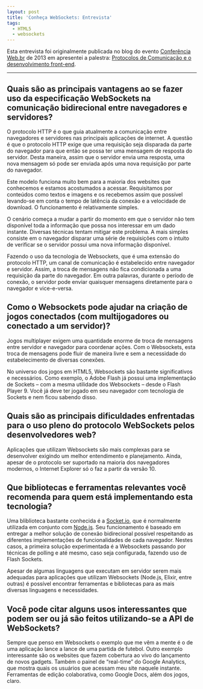 ```yaml
---
layout: post
title: 'Conheça WebSockets: Entrevista'
tags:
  - HTML5
  - websockets
---
```


Esta entrevista foi originalmente publicada no blog do evento [Conferência Web.br](http://conferenciaweb.w3c.br) de 2013 em apresentei a palestra: [Protocolos de Comunicação e o desenvolvimento front-end](https://speakerdeck.com/jcemer/protocolos-de-comunicacao).

-----------

## Quais são as principais vantagens ao se fazer uso da especificação WebSockets na comunicação bidirecional entre navegadores e servidores?

O protocolo HTTP é o que guia atualmente a comunicação entre navegadores e servidores nas principais aplicações de internet. A questão é que o protocolo HTTP exige que uma requisição seja disparada da parte do navegador para que então se possa ter uma mensagem de resposta do servidor. Desta maneira, assim que o servidor envia uma resposta, uma nova mensagem só pode ser enviada após uma nova requisição por parte do navegador.

Este modelo funciona muito bem para a maioria dos websites que conhecemos e estamos acostumados a acessar. Requisitamos por conteúdos como textos e imagens e os recebemos assim que possível levando-se em conta o tempo de latência da conexão e a velocidade de download. O funcionamento é relativamente simples.

O cenário começa a mudar a partir do momento em que o servidor não tem disponível toda a informação que possa nos interessar em um dado instante. Diversas técnicas tentam mitigar este problema. A mais simples consiste em o navegador disparar uma série de requisições com o intuito de verificar se o servidor possui uma nova informação disponível.

Fazendo o uso da tecnologia de Websockets, que é uma extensão do protocolo HTTP, um canal de comunicação é estabelecido entre navegador e servidor. Assim, a troca de mensagens não fica condicionada a uma requisição da parte do navegador. Em outra palavras, durante o período de conexão, o servidor pode enviar quaisquer mensagens diretamente para o navegador e vice-e-versa.

## Como o Websockets pode ajudar na criação de jogos conectados (com multijogadores ou conectado a um servidor)?

Jogos multiplayer exigem uma quantidade enorme de troca de mensagens entre servidor e navegador para coordenar ações. Com o Websockets, esta troca de mensagens pode fluir de maneira livre e sem a necessidade do estabelecimento de diversas conexões.

No universo dos jogos em HTML5, Websockets são bastante significativos e necessários. Como exemplo, o Adobe Flash já possui uma implementação de Sockets – com a mesma utilidade dos Websockets – desde o Flash Player 9. Você já deve ter jogado em seu navegador com tecnologia de Sockets e nem ficou sabendo disso.

## Quais são as principais dificuldades enfrentadas para o uso pleno do protocolo WebSockets pelos desenvolvedores web?

Aplicações que utilizam Websockets são mais complexas para se desenvolver exigindo um melhor entendimento e planejamento. Ainda, apesar de o protocolo ser suportado na maioria dos navegadores modernos, o Internet Explorer só o faz a partir da versão 10.

## Que bibliotecas e ferramentas relevantes você recomenda para quem está implementando esta tecnologia?

Uma bliblioteca bastante conhecida é a [Socket.io](http://socket.io), que é normalmente utilizada em conjunto com [Node.js](http://nodejs.org). Seu funcionamento é baseado em entregar a melhor solução de conexão bidirecional possível respeitando as diferentes implementações de funcionalidades de cada navegador. Nestes casos, a primeira solução experimentada é a Websockets passando por técnicas de polling e até mesmo, caso seja configurada, fazendo uso de Flash Sockets.

Apesar de algumas linguagens que executam em servidor serem mais adequadas para aplicações que utilizam Websockets (Node.js, Elixir, entre outras) é possível encontrar ferramentas e bibliotecas para as mais diversas linguagens e necessidades.

## Você pode citar alguns usos interessantes que podem ser ou já são feitos utilizando-se a API de WebSockets?

Sempre que penso em Websockets o exemplo que me vêm a mente é o de uma aplicação lance a lance de uma partida de futebol. Outro exemplo interessante são os websites que fazem cobertura ao vivo do lançamento de novos gadgets. Também o painel de “real-time” do Google Analytics, que mostra quais os usuários que acessam meu site naquele instante. Ferramentas de edição colaborativa, como Google Docs, além dos jogos, claro.
